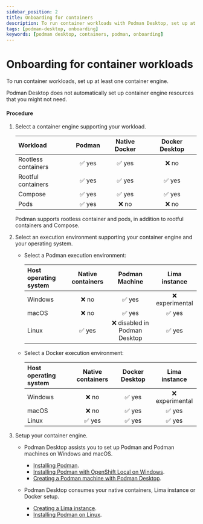 ```yaml
---
sidebar_position: 2
title: Onboarding for containers
description: To run container workloads with Podman Desktop, set up at least one container engine.
tags: [podman-desktop, onboarding]
keywords: [podman desktop, containers, podman, onboarding]
---
```


# Onboarding for container workloads

To run container workloads, set up at least one container engine.

Podman Desktop does not automatically set up container engine resources that you might not need.

#### Procedure

1. Select a container engine supporting your workload.

   | Workload            | Podman | Native Docker | Docker Desktop |
   | :------------------ | :----: | :-----------: | :------------: |
   | Rootless containers | ✅ yes |    ✅ yes     |     ❌ no      |
   | Rootful containers  | ✅ yes |    ✅ yes     |     ✅ yes     |
   | Compose             | ✅ yes |    ✅ yes     |     ✅ yes     |
   | Pods                | ✅ yes |     ❌ no     |     ❌ no      |

   Podman supports rootless container and pods, in addition to rootful containers and Compose.

2. Select an execution environment supporting your container engine and your operating system.

   - Select a Podman execution environment:

     | Host operating system | Native containers |        Podman Machine         |  Lima instance  |
     | :-------------------- | :---------------: | :---------------------------: | :-------------: |
     | Windows               |       ❌ no       |            ✅ yes             | ❌ experimental |
     | macOS                 |       ❌ no       |            ✅ yes             |     ✅ yes      |
     | Linux                 |      ✅ yes       | ❌ disabled in Podman Desktop |     ✅ yes      |

   - Select a Docker execution environment:

     | Host operating system | Native containers | Docker Desktop |  Lima instance  |
     | :-------------------- | :---------------: | :------------: | :-------------: |
     | Windows               |       ❌ no       |     ✅ yes     | ❌ experimental |
     | macOS                 |       ❌ no       |     ✅ yes     |     ✅ yes      |
     | Linux                 |      ✅ yes       |     ✅ yes     |     ✅ yes      |

3. Setup your container engine.

   - Podman Desktop assists you to set up Podman and Podman machines on Windows and macOS.

     - [Installing Podman](/docs/podman/installing).
     - [Installing Podman with OpenShift Local on Windows](/docs/podman/installing-podman-with-openshift-local-on-windows).
     - [Creating a Podman machine with Podman Desktop](/docs/podman/creating-a-podman-machine).

   - Podman Desktop consumes your native containers, Lima instance or Docker setup.

     - [Creating a Lima instance](/docs/lima/creating-a-lima-instance).
     - [Installing Podman on Linux](https://podman.io/docs/installation#installing-on-linux).
